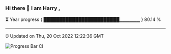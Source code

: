 ### Hi there 👋 I am Harry , 

⏳ Year progress { ████████████████████████▁▁▁▁▁▁ } 80.14 %

---

⏰ Updated on Thu, 20 Oct 2022 12:22:36 GMT

![Progress Bar CI](https://github.com/duykhang68/duykhang68/workflows/Progress%20Bar%20CI/badge.svg)
